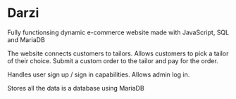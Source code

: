 # Darzi

Fully functionsing dynamic e-commerce website made with JavaScript, SQL and MariaDB

The website connects customers to tailors. 
Allows customers to pick a tailor of their choice. 
Submit a custom order to the tailor and pay for the order. 

Handles user sign up / sign in capabilities. 
Allows admin log in. 

Stores all the data is a database using MariaDB
